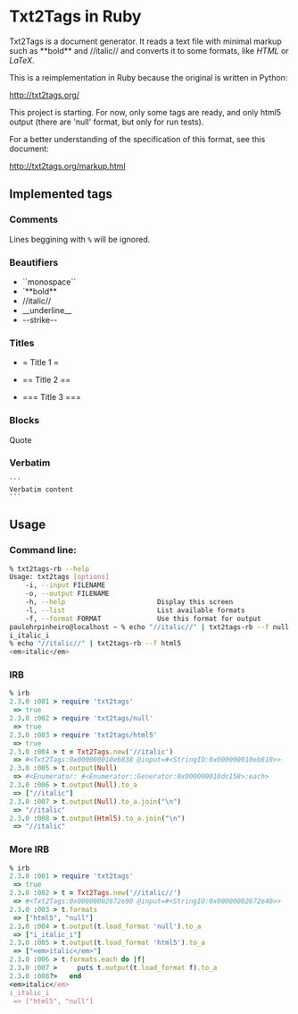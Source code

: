 # Txt2Tags in Ruby

Txt2Tags is a document generator. It reads a text file with minimal markup such as \*\*bold\*\* and //italic// and converts it to some formats, like *HTML* or *LaTeX*.

This is a reimplementation in Ruby because the original is written in Python:

  http://txt2tags.org/


This project is starting. For now, only some tags are ready, and only html5 output (there are 'null' format, but only for run tests).

For a better understanding of the specification of this format, see this document:

  http://txt2tags.org/markup.html


## Implemented tags

### Comments

Lines beggining with `%` will be ignored.


### Beautifiers

* \`\`monospace\`\`
* `\*\*bold\*\*
* //italic//
* \_\_underline\_\_
* --strike--


### Titles

* = Title 1 =

* == Title 2 ==

* === Title 3 ===


### Blocks


   Quote



### Verbatim

    ```
    Verbatim content
    ```


## Usage

### Command line:

```bash
% txt2tags-rb --help
Usage: txt2tags [options]
    -i, --input FILENAME
    -o, --output FILENAME
    -h, --help                       Display this screen
    -l, --list                       List available formats
    -f, --format FORMAT              Use this format for output
paulohrpinheiro@localhost ~ % echo "//italic//" | txt2tags-rb --f null
i_italic_i
% echo "//italic//" | txt2tags-rb --f html5
<em>italic</em>
```


### **IRB**

```ruby
% irb
2.3.0 :001 > require 'txt2tags'
 => true
2.3.0 :002 > require 'txt2tags/null'
 => true
2.3.0 :003 > require 'txt2tags/html5'
 => true
2.3.0 :004 > t = Txt2Tags.new('//italic')
 => #<Txt2Tags:0x000000010eb838 @input=#<StringIO:0x000000010eb810>>
2.3.0 :005 > t.output(Null)
 => #<Enumerator: #<Enumerator::Generator:0x000000010dc158>:each>
2.3.0 :006 > t.output(Null).to_a
 => ["//italic"]
2.3.0 :007 > t.output(Null).to_a.join("\n")
 => "//italic"
2.3.0 :008 > t.output(Html5).to_a.join("\n")
 => "//italic"
```

### More **IRB**

```ruby
% irb                                      
2.3.0 :001 > require 'txt2tags'
 => true
2.3.0 :002 > t = Txt2Tags.new('//italic//')
 => #<Txt2Tags:0x00000002672e90 @input=#<StringIO:0x00000002672e40>>
2.3.0 :003 > t.formats
 => ["html5", "null"]
2.3.0 :004 > t.output(t.load_format 'null').to_a
 => ["i_italic_i"]
2.3.0 :005 > t.output(t.load_format 'html5').to_a
 => ["<em>italic</em>"]
2.3.0 :006 > t.formats.each do |f|
2.3.0 :007 >     puts t.output(t.load_format f).to_a
2.3.0 :008?>   end
<em>italic</em>
i_italic_i
 => ["html5", "null"]
```
